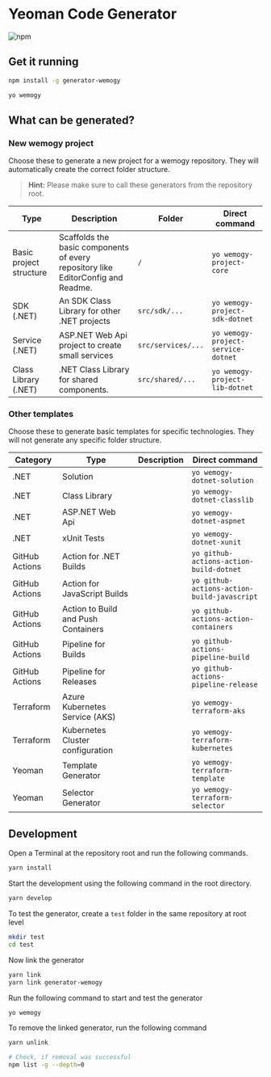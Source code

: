 # Yeoman Code Generator

![npm](https://img.shields.io/npm/v/generator-wemogy)

## Get it running

```bash
npm install -g generator-wemogy
```

```bash
yo wemogy
```

## What can be generated?

### New wemogy project

Choose these to generate a new project for a wemogy repository. They will automatically create the correct folder structure.

> **Hint:** Please make sure to call these generators from the repository root.

| Type | Description | Folder | Direct command |
|---|---|---|---|
| Basic project structure | Scaffolds the basic components of every repository like EditorConfig and Readme. | `/` | `yo wemogy-project-core` |
| SDK (.NET) | An SDK Class Library for other .NET projects | `src/sdk/...` | `yo wemogy-project-sdk-dotnet` |
| Service (.NET) | ASP.NET Web Api project to create small services | `src/services/...` | `yo wemogy-project-service-dotnet` |
| Class Library (.NET)  | .NET Class Library for shared components. | `src/shared/...` | `yo wemogy-project-lib-dotnet` |

### Other templates

Choose these to generate basic templates for specific technologies. They will not generate any specific folder structure.

| Category | Type | Description | Direct command |
|---|---|---|---|
| .NET | Solution |  | `yo wemogy-dotnet-solution` |
| .NET | Class Library |  | `yo wemogy-dotnet-classlib` |
| .NET | ASP.NET Web Api |  | `yo wemogy-dotnet-aspnet` |
| .NET | xUnit Tests |  | `yo wemogy-dotnet-xunit` |
| GitHub Actions | Action for .NET Builds |  | `yo github-actions-action-build-dotnet` |
| GitHub Actions | Action for JavaScript Builds |  | `yo github-actions-action-build-javascript` |
| GitHub Actions | Action to Build and Push Containers |  | `yo github-actions-action-containers` |
| GitHub Actions | Pipeline for Builds |  | `yo github-actions-pipeline-build` |
| GitHub Actions | Pipeline for Releases |  | `yo github-actions-pipeline-release` |
| Terraform | Azure Kubernetes Service (AKS) |  | `yo wemogy-terraform-aks` |
| Terraform | Kubernetes Cluster configuration |  | `yo wemogy-terraform-kubernetes` |
| Yeoman | Template Generator |  | `yo wemogy-terraform-template` |
| Yeoman | Selector Generator |  | `yo wemogy-terraform-selector` |

## Development

Open a Terminal at the repository root and run the following commands.

```bash
yarn install
```

Start the development using the following command in the root directory.

```bash
yarn develop
```

To test the generator, create a `test` folder in the same repository at root level

```bash
mkdir test
cd test
```

Now link the generator

```bash
yarn link
yarn link generator-wemogy
```

Run the following command to start and test the generator

```bash
yo wemogy
```

To remove the linked generator, run the following command

```bash
yarn unlink

# Check, if removal was successful
npm list -g --depth=0
```
